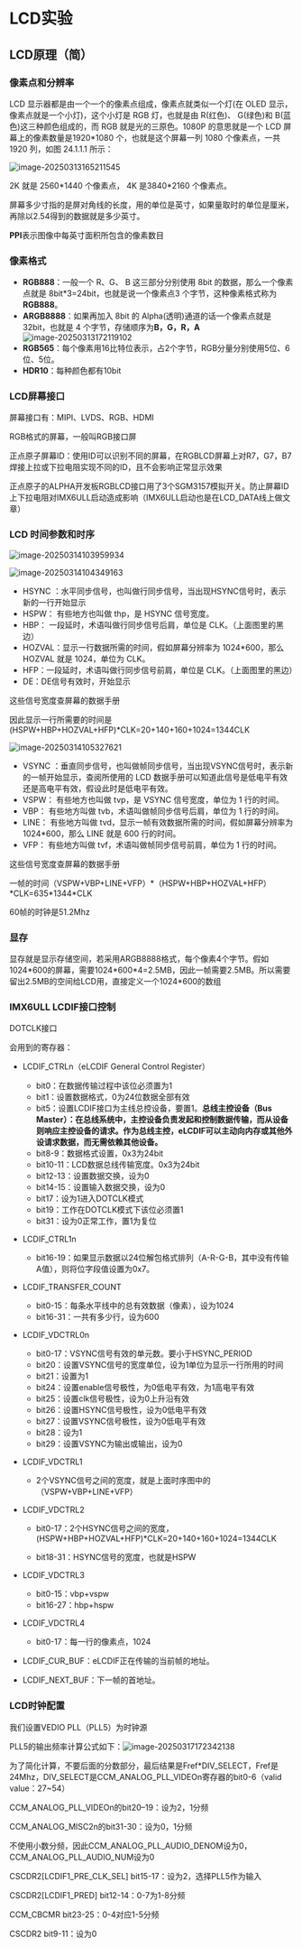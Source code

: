 # LCD实验



## LCD原理（简）



### 像素点和分辨率
LCD 显示器都是由一个一个的像素点组成，像素点就类似一个灯(在 OLED 显示，像素点就是一个小灯)，这个小灯是 RGB 灯，也就是由 R(红色)、 G(绿色)和 B(蓝色)这三种颜色组成的，而 RGB 就是光的三原色。1080P 的意思就是一个 LCD 屏幕上的像素数量是1920*1080 个，也就是这个屏幕一列 1080 个像素点，一共 1920 列，如图 24.1.1.1 所示：

![image-20250313165211545](./lcd.assets/image-20250313165211545.png)

2K 就是 2560\*1440 个像素点， 4K 是3840\*2160 个像素点。

屏幕多少寸指的是屏对角线的长度，用的单位是英寸，如果量取时的单位是厘米，再除以2.54得到的数据就是多少英寸。

**PPI**表示图像中每英寸面积所包含的像素数目



### 像素格式

- **RGB888**：一般一个 R、G、 B 这三部分分别使用 8bit 的数据，那么一个像素点就是 8bit*3=24bit，也就是说一个像素点3 个字节，这种像素格式称为**RGB888**。
- **ARGB8888**：如果再加入 8bit 的 Alpha(透明)通道的话一个像素点就是 32bit，也就是 4 个字节，存储顺序为**B，G，R，A**![image-20250313172119102](./lcd.assets/image-20250313172119102.png)
- **RGB565**：每个像素用16比特位表示，占2个字节，RGB分量分别使用5位、6位、5位。
- **HDR10**：每种颜色都有10bit



### LCD屏幕接口
屏幕接口有：MIPI、LVDS、RGB、HDMI

RGB格式的屏幕，一般叫RGB接口屏

正点原子屏幕ID：使用ID可以识别不同的屏幕，在RGBLCD屏幕上对R7，G7，B7焊接上拉或下拉电阻实现不同的ID，且不会影响正常显示效果

正点原子的ALPHA开发板RGBLCD接口用了3个SGM3157模拟开关。防止屏幕ID上下拉电阻对IMX6ULL启动造成影响（IMX6ULL启动也是在LCD_DATA线上做文章）



### LCD 时间参数和时序
![image-20250314103959934](./lcd.assets/image-20250314103959934.png)

![image-20250314104349163](./lcd.assets/image-20250314104349163.png)

- HSYNC ：水平同步信号，也叫做行同步信号，当出现HSYNC信号时，表示新的一行开始显示
- HSPW： 有些地方也叫做 thp，是 HSYNC 信号宽度。
- HBP： 一段延时，术语叫做行同步信号后肩，单位是 CLK。（上面图里的黑边）
- HOZVAL：显示一行数据所需的时间，假如屏幕分辨率为 1024*600，那么 HOZVAL 就是 1024，单位为 CLK。
- HFP：一段延时，术语叫做行同步信号前肩，单位是 CLK。（上面图里的黑边）
- DE：DE信号有效时，开始显示

这些信号宽度查屏幕的数据手册

因此显示一行所需要的时间是(HSPW+HBP+HOZVAL+HFP)*CLK=20+140+160+1024=1344CLK





![image-20250314105327621](./lcd.assets/image-20250314105327621.png)


- VSYNC ：垂直同步信号，也叫做帧同步信号，当出现VSYNC信号时，表示新的一帧开始显示，查阅所使用的
  LCD 数据手册可以知道此信号是低电平有效还是高电平有效，假设此时是低电平有效。
- VSPW： 有些地方也叫做 tvp，是 VSYNC 信号宽度，单位为 1 行的时间。
- VBP： 有些地方叫做 tvb，术语叫做帧同步信号后肩，单位为 1 行的时间。
- LINE： 有些地方叫做 tvd，显示一帧有效数据所需的时间，假如屏幕分辨率为 1024*600，那么 LINE 就是 600 行的时间。
- VFP： 有些地方叫做 tvf，术语叫做帧同步信号前肩，单位为 1 行的时间。

这些信号宽度查屏幕的数据手册

一帧的时间（VSPW+VBP+LINE+VFP）\*（HSPW+HBP+HOZVAL+HFP）\*CLK=635\*1344\*CLK

60帧的时钟是51.2Mhz



### 显存

显存就是显示存储空间，若采用ARGB8888格式，每个像素4个字节。假如1024\*600的屏幕，需要1024\*600*4=2.5MB，因此一帧需要2.5MB。所以需要留出2.5MB的空间给LCD用，直接定义一个1024\*600的数组



### IMX6ULL  LCDIF接口控制

DOTCLK接口

会用到的寄存器：

- LCDIF_CTRLn（eLCDIF General Control Register）
	- bit0：在数据传输过程中该位必须置为1
	- bit1：设置数据格式，0为24位数据全部有效
	- bit5：设置LCDIF接口为主线总控设备，要置1。**总线主控设备（Bus Master）：在总线系统中，主控设备负责发起和控制数据传输，而从设备则响应主控设备的请求。作为总线主控，eLCDIF可以主动向内存或其他外设请求数据，而无需依赖其他设备。**
	- bit8-9：数据格式设置，0x3为24bit
	- bit10-11：LCD数据总线传输宽度。0x3为24bit
	- bit12-13：设置数据交换，设为0
	- bit14-15：设置输入数据交换，设为0
	- bit17：设为1进入DOTCLK模式
	- bit19：工作在DOTCLK模式下该位必须置1
	- bit31：设为0正常工作，置1为复位
	
- LCDIF_CTRL1n
	- bit16-19：如果显示数据以24位解包格式排列（A-R-G-B，其中没有传输A值），则将位字段值设置为0x7。
	
- LCDIF_TRANSFER_COUNT
	- bit0-15：每条水平线中的总有效数据（像素），设为1024
	- bit16-31：一共有多少行，设为600
	
- LCDIF_VDCTRL0n
	- bit0-17：VSYNC信号有效的单元数。要小于HSYNC_PERIOD	
	- bit20：设置VSYNC信号的宽度单位，设为1单位为显示一行所用的时间
	- bit21：设置为1
	- bit24：设置enable信号极性，为0低电平有效，为1高电平有效
	- bit25：设置clk信号极性，设为0上升沿有效
	- bit26：设置HSYNC信号极性，设为0低电平有效
	- bit27：设置VSYNC信号极性，设为0低电平有效
	- bit28：设为1
	- bit29：设置VSYNC为输出或输出，设为0
	
- LCDIF_VDCTRL1
	- 2个VSYNC信号之间的宽度，就是上面时序图中的（VSPW+VBP+LINE+VFP）

- LCDIF_VDCTRL2
	- bit0-17：2个HSYNC信号之间的宽度，(HSPW+HBP+HOZVAL+HFP)*CLK=20+140+160+1024=1344CLK
	
	- bit18-31：HSYNC信号的宽度，也就是HSPW
	
- LCDIF_VDCTRL3
	- bit0-15：vbp+vspw
	- bit16-27：hbp+hspw

- LCDIF_VDCTRL4
	- bit0-17：每一行的像素点，1024

- LCDIF_CUR_BUF：eLCDIF正在传输的当前帧的地址。
- LCDIF_NEXT_BUF：下一帧的首地址。

### LCD时钟配置
我们设置VEDIO PLL（PLL5）为时钟源

PLL5的输出频率计算公式如下：![image-20250317172342138](./lcd.assets/image-20250317172342138.png)

为了简化计算，不要后面的分数部分，最后结果是Fref*DIV_SELECT，Fref是24Mhz，DIV_SELECT是CCM_ANALOG_PLL_VIDEOn寄存器的bit0-6（valid value：27~54）

CCM_ANALOG_PLL_VIDEOn的bit20–19：设为2，1分频

CCM_ANALOG_MISC2n的bit31-30：设为0，1分频

不使用小数分频，因此CCM_ANALOG_PLL_AUDIO_DENOM设为0，CCM_ANALOG_PLL_AUDIO_NUM设为0

CSCDR2[LCDIF1_PRE_CLK_SEL] bit15-17：设为2，选择PLL5作为输入

CSCDR2[LCDIF1_PRED] bit12-14：0-7为1-8分频

CCM_CBCMR bit23-25：0-4对应1-5分频

CSCDR2 bit9-11：设为0











